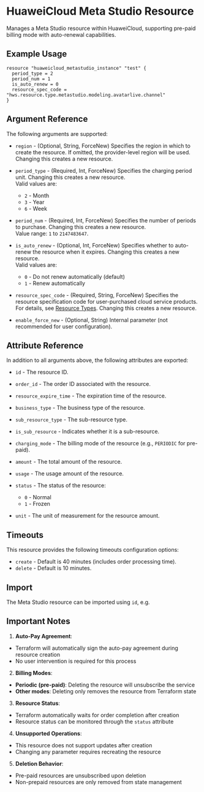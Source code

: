 
# HuaweiCloud Meta Studio Resource

Manages a Meta Studio resource within HuaweiCloud, supporting pre-paid billing mode with auto-renewal capabilities.

## Example Usage
```hcl
resource "huaweicloud_metastudio_instance" "test" {
  period_type = 2
  period_num = 1
  is_auto_renew = 0
  resource_spec_code = "hws.resource.type.metastudio.modeling.avatarlive.channel"
}
```

## Argument Reference

The following arguments are supported:

* `region` - (Optional, String, ForceNew) Specifies the region in which to create the resource.
  If omitted, the provider-level region will be used.
  Changing this creates a new resource.

* `period_type` - (Required, Int, ForceNew) Specifies the charging period unit.
  Changing this creates a new resource.  
  Valid values are:
  + `2` - Month
  + `3` - Year
  + `6` - Week

* `period_num` - (Required, Int, ForceNew) Specifies the number of periods to purchase.
  Changing this creates a new resource.  
  Value range: `1` to `2147483647`.

* `is_auto_renew` - (Optional, Int, ForceNew) Specifies whether to auto-renew the resource when it expires.
  Changing this creates a new resource.  
  Valid values are:
  + `0` - Do not renew automatically (default)
  + `1` - Renew automatically

* `resource_spec_code` - (Required, String, ForceNew) Specifies the resource specification code for user-purchased cloud service products. For details, see [Resource Types](https://support.huaweicloud.com/api-metastudio/metastudio_02_0042.html).
  Changing this creates a new resource.

* `enable_force_new` - (Optional, String) Internal parameter (not recommended for user configuration).

## Attribute Reference

In addition to all arguments above, the following attributes are exported:

* `id` - The resource ID.

* `order_id` - The order ID associated with the resource.

* `resource_expire_time` - The expiration time of the resource.

* `business_type` - The business type of the resource.

* `sub_resource_type` - The sub-resource type.

* `is_sub_resource` - Indicates whether it is a sub-resource.

* `charging_mode` - The billing mode of the resource (e.g., `PERIODIC` for pre-paid).

* `amount` - The total amount of the resource.

* `usage` - The usage amount of the resource.

* `status` - The status of the resource:
  + `0` - Normal
  + `1` - Frozen

* `unit` - The unit of measurement for the resource amount.

## Timeouts

This resource provides the following timeouts configuration options:

* `create` - Default is 40 minutes (includes order processing time).
* `delete` - Default is 10 minutes.

## Import

The Meta Studio resource can be imported using `id`, e.g.

## Important Notes

1. **Auto-Pay Agreement**:
  - Terraform will automatically sign the auto-pay agreement during resource creation
  - No user intervention is required for this process

2. **Billing Modes**:
  - **Periodic (pre-paid)**: Deleting the resource will unsubscribe the service
  - **Other modes**: Deleting only removes the resource from Terraform state

3. **Resource Status**:
  - Terraform automatically waits for order completion after creation
  - Resource status can be monitored through the `status` attribute

4. **Unsupported Operations**:
  - This resource does not support updates after creation
  - Changing any parameter requires recreating the resource

5. **Deletion Behavior**:
  - Pre-paid resources are unsubscribed upon deletion
  - Non-prepaid resources are only removed from state management